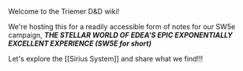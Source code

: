 Welcome to the Triemer D&D wiki!

We're hosting this for a readily accessible form of notes for our SW5e campaign, _**THE STELLAR WORLD OF EDEA'S EPIC EXPONENTIALLY EXCELLENT EXPERIENCE (SW5E for short)**_

Let's explore the [[Sirius System]] and share what we find!!!


